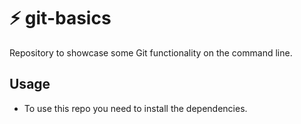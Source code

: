 # ⚡️ git-basics

Repository to showcase some Git functionality on the command line.

## Usage

- To use this repo you need to install the dependencies.